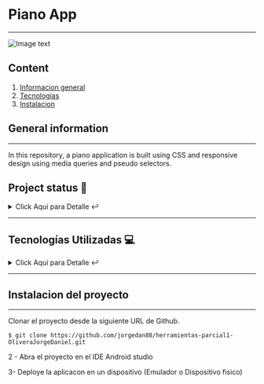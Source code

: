 # Piano App
***
![Image text](https://external-content.duckduckgo.com/iu/?u=http%3A%2F%2Fwww.publicdomainpictures.net%2Fpictures%2F160000%2Fvelka%2Ftouches-de-piano.jpg&f=1&nofb=1&ipt=d3023ac27293ecdb3570d46eed7849f8d37259298000db3951d6254a1eea0d55&ipo=images)


## Content
1. [Informacion general](#general-info)
2. [Tecnologias](#technologies)
3. [Instalacion](#installation)


## General information
***
In this repository, a piano application is built using CSS and responsive design using media queries and pseudo selectors.


## Project status 🚧 
<details>
    <summary>Click Aquí para Detalle ↩️</summary>
    <br>
   <p align="justify">The project is finished as it implements CSS to improve the visual aspects of the application.🔨 </p>
   </details>
   <hr>

   ## Tecnologías Utilizadas  💻 
   
<details>
    <summary>Click Aquí para Detalle ↩️</summary>
    <br>
   <p>Tecnologías Utilizadas:</p>
<ul>
  <li>CSS: <a href="https://lenguajecss.com/css/">Enlace a la pagina oficial</a></li>
  <li>Android Studio: <a href="https://developer.android.com/studio">Enlace a la pagina oficial</a></li>
  <li>Kotlin: <a href="https://kotlinlang.org/">Enlace a la documentación oficial del lenguaje</a></li>
</ul>

   </details>
   <hr>

   
## Instalacion del proyecto
***
Clonar el proyecto desde la siguiente URL de Github. 
```
$ git clone https://github.com/jorgedan88/herramientas-parcial1-OliveraJorgeDaniel.git

```

2 - Abra el proyecto en el IDE Android studio

3- Deploye la aplicacon en un dispositivo (Emulador o Dispositivo fisico) 





